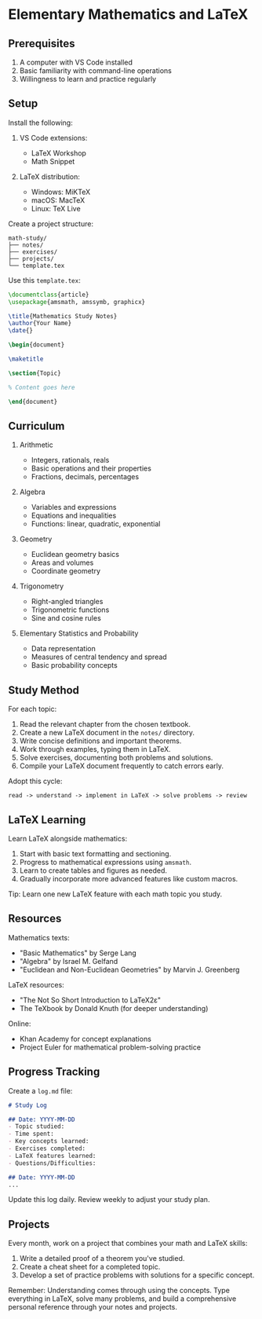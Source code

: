 # Elementary Mathematics and LaTeX #

## Prerequisites

1. A computer with VS Code installed
2. Basic familiarity with command-line operations
3. Willingness to learn and practice regularly

## Setup

Install the following:

1. VS Code extensions:
   - LaTeX Workshop
   - Math Snippet

2. LaTeX distribution:
   - Windows: MiKTeX
   - macOS: MacTeX
   - Linux: TeX Live

Create a project structure:

```
math-study/
├── notes/
├── exercises/
├── projects/
└── template.tex
```

Use this `template.tex`:

```latex
\documentclass{article}
\usepackage{amsmath, amssymb, graphicx}

\title{Mathematics Study Notes}
\author{Your Name}
\date{}

\begin{document}

\maketitle

\section{Topic}

% Content goes here

\end{document}
```

## Curriculum

1. Arithmetic
   - Integers, rationals, reals
   - Basic operations and their properties
   - Fractions, decimals, percentages

2. Algebra
   - Variables and expressions
   - Equations and inequalities
   - Functions: linear, quadratic, exponential

3. Geometry
   - Euclidean geometry basics
   - Areas and volumes
   - Coordinate geometry

4. Trigonometry
   - Right-angled triangles
   - Trigonometric functions
   - Sine and cosine rules

5. Elementary Statistics and Probability
   - Data representation
   - Measures of central tendency and spread
   - Basic probability concepts

## Study Method

For each topic:

1. Read the relevant chapter from the chosen textbook.
2. Create a new LaTeX document in the `notes/` directory.
3. Write concise definitions and important theorems.
4. Work through examples, typing them in LaTeX.
5. Solve exercises, documenting both problems and solutions.
6. Compile your LaTeX document frequently to catch errors early.

Adopt this cycle:

```
read -> understand -> implement in LaTeX -> solve problems -> review
```

## LaTeX Learning

Learn LaTeX alongside mathematics:

1. Start with basic text formatting and sectioning.
2. Progress to mathematical expressions using `amsmath`.
3. Learn to create tables and figures as needed.
4. Gradually incorporate more advanced features like custom macros.

Tip: Learn one new LaTeX feature with each math topic you study.

## Resources

Mathematics texts:
- "Basic Mathematics" by Serge Lang
- "Algebra" by Israel M. Gelfand
- "Euclidean and Non-Euclidean Geometries" by Marvin J. Greenberg

LaTeX resources:
- "The Not So Short Introduction to LaTeX2ε"
- The TeXbook by Donald Knuth (for deeper understanding)

Online:
- Khan Academy for concept explanations
- Project Euler for mathematical problem-solving practice

## Progress Tracking

Create a `log.md` file:

```markdown
# Study Log

## Date: YYYY-MM-DD
- Topic studied: 
- Time spent: 
- Key concepts learned:
- Exercises completed:
- LaTeX features learned:
- Questions/Difficulties:

## Date: YYYY-MM-DD
...
```

Update this log daily. Review weekly to adjust your study plan.

## Projects

Every month, work on a project that combines your math and LaTeX skills:

1. Write a detailed proof of a theorem you've studied.
2. Create a cheat sheet for a completed topic.
3. Develop a set of practice problems with solutions for a specific concept.

Remember: Understanding comes through using the concepts. Type everything in LaTeX, solve many problems, and build a comprehensive personal reference through your notes and projects.
